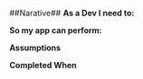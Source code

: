 ##Narative##
**As a Dev I need to:**

**So my app can perform:**


**Assumptions**

**Completed When**
